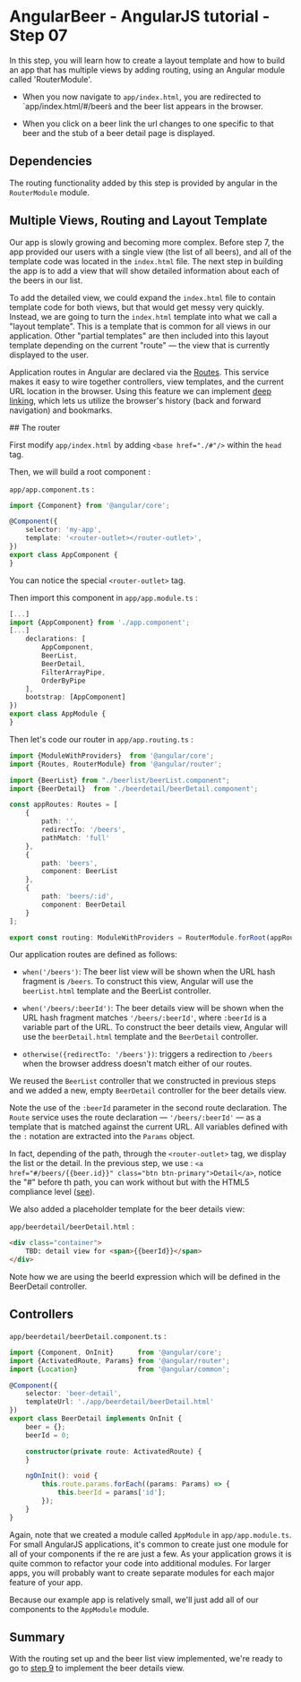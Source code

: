 # AngularBeer - AngularJS tutorial - Step 07 #

In this step, you will learn how to create a layout template and how to build an app that has multiple views by adding routing, using an
Angular module called 'RouterModule'.

* When you now navigate to `app/index.html`, you are redirected to `app/index.html/#/beers̀ and the beer list appears in the browser.

* When you click on a beer link the url changes to one specific to that beer and the stub of a beer detail page is displayed.


## Dependencies ##

The routing functionality added by this step is provided by angular in the `RouterModule` module.

## Multiple Views, Routing and Layout Template ##

Our app is slowly growing and becoming more complex. Before step 7, the app provided our users with a single view (the list of all beers), and all of the template code was located in the `index.html` file. The next step in building the app is to add a view that will show detailed information about each of the beers in our list.

To add the detailed view, we could expand the `index.html` file to contain template code for both views, but that would get messy very quickly. Instead, we are going to turn the `index.html` template into what we call a "layout template". This is a template that is common for all views in our application. Other "partial templates" are then included into this layout template depending on the current "route" — the view that is currently displayed to the user.

Application routes in Angular are declared via the [Routes](https://angular.io/docs/ts/latest/guide/router.html). This service makes it easy to wire together controllers, view templates, and the current URL location in the browser. Using this feature we can implement [deep linking](http://en.wikipedia.org/wiki/Deep_linking), which lets us utilize the browser's history (back and forward navigation) and bookmarks.

## The router

First modify `app/index.html` by adding `<base href="./#"/>` within the `head` tag.

Then, we will build a root component :

`app/app.component.ts` :

```typescript
import {Component} from '@angular/core';

@Component({
    selector: 'my-app',
    template: '<router-outlet></router-outlet>',
})
export class AppComponent {
}
```

You can notice the special `<router-outlet>` tag.

Then import this component in `app/app.module.ts` :

```typescript
[...]
import {AppComponent} from './app.component';
[...]
    declarations: [
        AppComponent,
        BeerList,
        BeerDetail,
        FilterArrayPipe,
        OrderByPipe
    ],
    bootstrap: [AppComponent]
})
export class AppModule {
}
```

Then let's code our router in `app/app.routing.ts` :

```typescript
import {ModuleWithProviders}  from '@angular/core';
import {Routes, RouterModule} from '@angular/router';

import {BeerList} from "./beerlist/beerList.component";
import {BeerDetail}  from './beerdetail/beerDetail.component';

const appRoutes: Routes = [
    {
        path: '',
        redirectTo: '/beers',
        pathMatch: 'full'
    },
    {
        path: 'beers',
        component: BeerList
    },
    {
        path: 'beers/:id',
        component: BeerDetail
    }
];

export const routing: ModuleWithProviders = RouterModule.forRoot(appRoutes, { useHash: true });
```

Our application routes are defined as follows:

* `when('/beers')`: The beer list view will be shown when the URL hash fragment is `/beers`. To construct this view,
  Angular will use the `beerList.html` template and the BeerList controller.

* `when('/beers/:beerId')`: The beer details view will be shown when the URL hash fragment matches `'/beers/:beerId'`, where `:beerId` is
  a variable part of the URL. To construct the beer details view, Angular will use the `beerDetail.html` template and the `BeerDetail` controller.

* `otherwise({redirectTo: '/beers'})`: triggers a redirection to `/beers` when the browser address doesn't match either of our routes.

We reused the `BeerList` controller that we constructed in previous steps and we added a new, empty `BeerDetail` controller for the beer details view.

Note the use of the `:beerId` parameter in the second route declaration. The `Route` service uses the route declaration — `'/beers/:beerId'` — as a template that is matched against the current URL. All variables defined with the `:` notation are extracted into the `Params` object.

In fact, depending of the path, through the `<router-outlet>` tag, we display the list or the detail. In the previous step, we use : `<a href="#/beers/{{beer.id}}" class="btn btn-primary">Detail</a>`, notice the "#" before th path, you can work without but with the HTML5 compliance level ([see](https://angular.io/docs/ts/latest/guide/router.html#!#browser-url-styles)).

We also added a placeholder template for the beer details view:

`app/beerdetail/beerDetail.html` :

```html
<div class="container">
    TBD: detail view for <span>{{beerId}}</span>
</div>
```

Note how we are using the beerId expression which will be defined in the BeerDetail controller.

## Controllers ##

`app/beerdetail/beerDetail.component.ts` :

```typescript
import {Component, OnInit}      from '@angular/core';
import {ActivatedRoute, Params} from '@angular/router';
import {Location}               from '@angular/common';

@Component({
    selector: 'beer-detail',
    templateUrl: './app/beerdetail/beerDetail.html'
})
export class BeerDetail implements OnInit {
    beer = {};
    beerId = 0;

    constructor(private route: ActivatedRoute) {
    }

    ngOnInit(): void {
        this.route.params.forEach((params: Params) => {
            this.beerId = params['id'];
        });
    }
}
```

Again, note that we created a module called `AppModule` in `app/app.module.ts`. For small AngularJS applications, it's common to create just one module for all of your components if the
re are just a few. As your application grows it is quite common to refactor your code into additional modules. For larger apps, you will probably want to create separate modules for each major feature of your app.

Because our example app is relatively small, we'll just add all of our components to the `AppModule` module.

## Summary ##

With the routing set up and the beer list view implemented, we're ready to go to [step 9](../step-09/) to implement the beer details view.